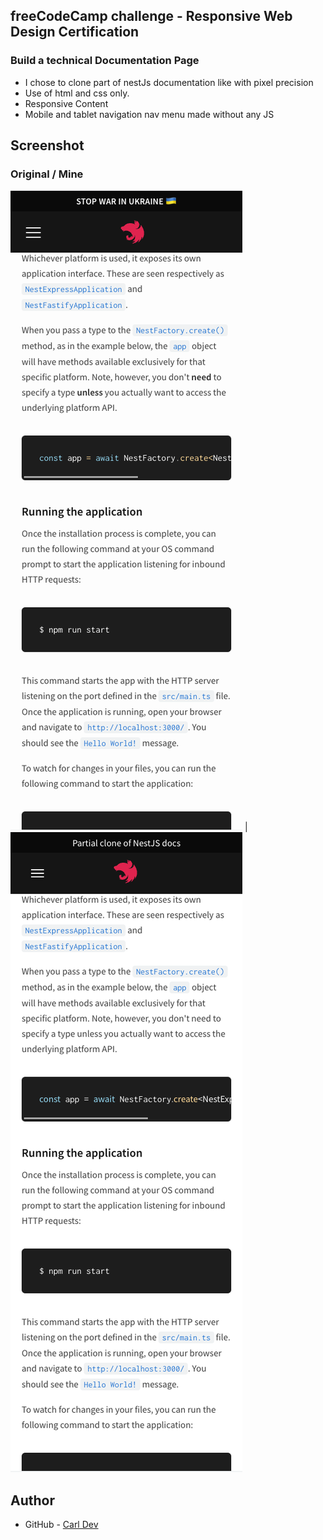 ## freeCodeCamp challenge - Responsive Web Design Certification

### Build a technical Documentation Page

- I chose to clone part of nestJs documentation like with pixel precision
- Use of html and css only.
- Responsive Content
- Mobile and tablet navigation nav menu made without any JS

## Screenshot

### Original / Mine

![](./images/Original.png) | ![](./images/clone.png)

## Author

- GitHub - [Carl Dev](https://github.com/TheNewDevl)